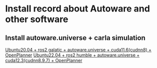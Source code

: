 # Install record about Autoware and other software

## Install autoware.universe + carla simulation
[Ubuntu20.04 + ros2 galatic + autoware.universe + cuda11.6(cudnn8) + OpenPlanner](https://github.com/ningdian112/jiaocheng/blob/main/240228.md)
[Ubuntu22.04 + ros2 humble + autoware.universe + cuda12.3(cudnn8.9.7) + OpenPlanner](https://github.com/ningdian112/jiaocheng/blob/main/20240301.md)

